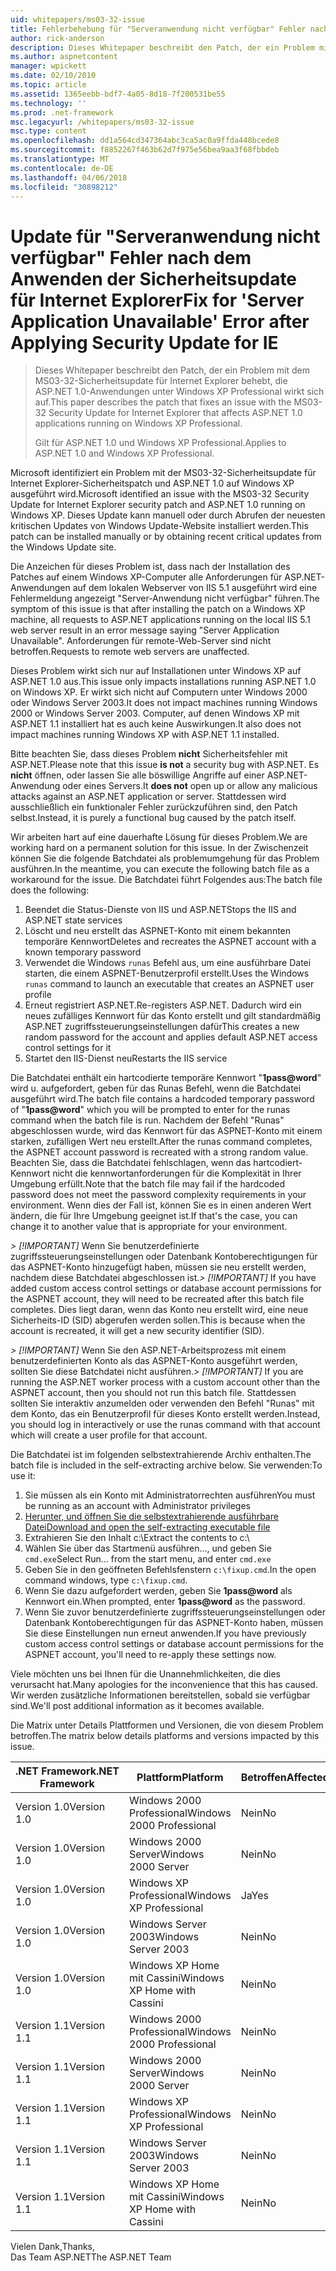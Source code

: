 ```yaml
---
uid: whitepapers/ms03-32-issue
title: Fehlerbehebung für "Serveranwendung nicht verfügbar" Fehler nach dem Anwenden der Sicherheitsupdate für Internet Explorer | Microsoft Docs
author: rick-anderson
description: Dieses Whitepaper beschreibt den Patch, der ein Problem mit dem MS03-32-Sicherheitsupdate für Internet Explorer behebt, die ASP.NET 1.0-Anwendungen unter Wi wirkt sich auf...
ms.author: aspnetcontent
manager: wpickett
ms.date: 02/10/2010
ms.topic: article
ms.assetid: 1365eebb-bdf7-4a05-8d18-7f200531be55
ms.technology: ''
ms.prod: .net-framework
msc.legacyurl: /whitepapers/ms03-32-issue
msc.type: content
ms.openlocfilehash: dd1a564cd347364abc3ca5ac0a9ffda448bcede8
ms.sourcegitcommit: f8852267f463b62d7f975e56bea9aa3f68fbbdeb
ms.translationtype: MT
ms.contentlocale: de-DE
ms.lasthandoff: 04/06/2018
ms.locfileid: "30898212"
---
```

<a name="fix-for-server-application-unavailable-error-after-applying-security-update-for-ie"></a><span data-ttu-id="c3c0a-103">Update für "Serveranwendung nicht verfügbar" Fehler nach dem Anwenden der Sicherheitsupdate für Internet Explorer</span><span class="sxs-lookup"><span data-stu-id="c3c0a-103">Fix for 'Server Application Unavailable' Error after Applying Security Update for IE</span></span>
====================
> <span data-ttu-id="c3c0a-104">Dieses Whitepaper beschreibt den Patch, der ein Problem mit dem MS03-32-Sicherheitsupdate für Internet Explorer behebt, die ASP.NET 1.0-Anwendungen unter Windows XP Professional wirkt sich auf.</span><span class="sxs-lookup"><span data-stu-id="c3c0a-104">This paper describes the patch that fixes an issue with the MS03-32 Security Update for Internet Explorer that affects ASP.NET 1.0 applications running on Windows XP Professional.</span></span>
> 
> <span data-ttu-id="c3c0a-105">Gilt für ASP.NET 1.0 und Windows XP Professional.</span><span class="sxs-lookup"><span data-stu-id="c3c0a-105">Applies to ASP.NET 1.0 and Windows XP Professional.</span></span>


<span data-ttu-id="c3c0a-106">Microsoft identifiziert ein Problem mit der MS03-32-Sicherheitsupdate für Internet Explorer-Sicherheitspatch und ASP.NET 1.0 auf Windows XP ausgeführt wird.</span><span class="sxs-lookup"><span data-stu-id="c3c0a-106">Microsoft identified an issue with the MS03-32 Security Update for Internet Explorer security patch and ASP.NET 1.0 running on Windows XP.</span></span> <span data-ttu-id="c3c0a-107">Dieses Update kann manuell oder durch Abrufen der neuesten kritischen Updates von Windows Update-Website installiert werden.</span><span class="sxs-lookup"><span data-stu-id="c3c0a-107">This patch can be installed manually or by obtaining recent critical updates from the Windows Update site.</span></span>

<span data-ttu-id="c3c0a-108">Die Anzeichen für dieses Problem ist, dass nach der Installation des Patches auf einem Windows XP-Computer alle Anforderungen für ASP.NET-Anwendungen auf dem lokalen Webserver von IIS 5.1 ausgeführt wird eine Fehlermeldung angezeigt "Server-Anwendung nicht verfügbar" führen.</span><span class="sxs-lookup"><span data-stu-id="c3c0a-108">The symptom of this issue is that after installing the patch on a Windows XP machine, all requests to ASP.NET applications running on the local IIS 5.1 web server result in an error message saying "Server Application Unavailable".</span></span> <span data-ttu-id="c3c0a-109">Anforderungen für remote-Web-Server sind nicht betroffen.</span><span class="sxs-lookup"><span data-stu-id="c3c0a-109">Requests to remote web servers are unaffected.</span></span>

<span data-ttu-id="c3c0a-110">Dieses Problem wirkt sich nur auf Installationen unter Windows XP auf ASP.NET 1.0 aus.</span><span class="sxs-lookup"><span data-stu-id="c3c0a-110">This issue only impacts installations running ASP.NET 1.0 on Windows XP.</span></span> <span data-ttu-id="c3c0a-111">Er wirkt sich nicht auf Computern unter Windows 2000 oder Windows Server 2003.</span><span class="sxs-lookup"><span data-stu-id="c3c0a-111">It does not impact machines running Windows 2000 or Windows Server 2003.</span></span> <span data-ttu-id="c3c0a-112">Computer, auf denen Windows XP mit ASP.NET 1.1 installiert hat es auch keine Auswirkungen.</span><span class="sxs-lookup"><span data-stu-id="c3c0a-112">It also does not impact machines running Windows XP with ASP.NET 1.1 installed.</span></span>

<span data-ttu-id="c3c0a-113">Bitte beachten Sie, dass dieses Problem **nicht** Sicherheitsfehler mit ASP.NET.</span><span class="sxs-lookup"><span data-stu-id="c3c0a-113">Please note that this issue **is not** a security bug with ASP.NET.</span></span> <span data-ttu-id="c3c0a-114">Es **nicht** öffnen, oder lassen Sie alle böswillige Angriffe auf einer ASP.NET-Anwendung oder eines Servers.</span><span class="sxs-lookup"><span data-stu-id="c3c0a-114">It **does not** open up or allow any malicious attacks against an ASP.NET application or server.</span></span> <span data-ttu-id="c3c0a-115">Stattdessen wird ausschließlich ein funktionaler Fehler zurückzuführen sind, den Patch selbst.</span><span class="sxs-lookup"><span data-stu-id="c3c0a-115">Instead, it is purely a functional bug caused by the patch itself.</span></span>

<span data-ttu-id="c3c0a-116">Wir arbeiten hart auf eine dauerhafte Lösung für dieses Problem.</span><span class="sxs-lookup"><span data-stu-id="c3c0a-116">We are working hard on a permanent solution for this issue.</span></span> <span data-ttu-id="c3c0a-117">In der Zwischenzeit können Sie die folgende Batchdatei als problemumgehung für das Problem ausführen.</span><span class="sxs-lookup"><span data-stu-id="c3c0a-117">In the meantime, you can execute the following batch file as a workaround for the issue.</span></span> <span data-ttu-id="c3c0a-118">Die Batchdatei führt Folgendes aus:</span><span class="sxs-lookup"><span data-stu-id="c3c0a-118">The batch file does the following:</span></span>

1. <span data-ttu-id="c3c0a-119">Beendet die Status-Dienste von IIS und ASP.NET</span><span class="sxs-lookup"><span data-stu-id="c3c0a-119">Stops the IIS and ASP.NET state services</span></span>
2. <span data-ttu-id="c3c0a-120">Löscht und neu erstellt das ASPNET-Konto mit einem bekannten temporäre Kennwort</span><span class="sxs-lookup"><span data-stu-id="c3c0a-120">Deletes and recreates the ASPNET account with a known temporary password</span></span>
3. <span data-ttu-id="c3c0a-121">Verwendet die Windows `runas` Befehl aus, um eine ausführbare Datei starten, die einem ASPNET-Benutzerprofil erstellt.</span><span class="sxs-lookup"><span data-stu-id="c3c0a-121">Uses the Windows `runas` command to launch an executable that creates an ASPNET user profile</span></span>
4. <span data-ttu-id="c3c0a-122">Erneut registriert ASP.NET.</span><span class="sxs-lookup"><span data-stu-id="c3c0a-122">Re-registers ASP.NET.</span></span> <span data-ttu-id="c3c0a-123">Dadurch wird ein neues zufälliges Kennwort für das Konto erstellt und gilt standardmäßig ASP.NET zugriffssteuerungseinstellungen dafür</span><span class="sxs-lookup"><span data-stu-id="c3c0a-123">This creates a new random password for the account and applies default ASP.NET access control settings for it</span></span>
5. <span data-ttu-id="c3c0a-124">Startet den IIS-Dienst neu</span><span class="sxs-lookup"><span data-stu-id="c3c0a-124">Restarts the IIS service</span></span>

<span data-ttu-id="c3c0a-125">Die Batchdatei enthält ein hartcodierte temporäre Kennwort "<strong>1pass@word</strong>" wird u. aufgefordert, geben für das Runas Befehl, wenn die Batchdatei ausgeführt wird.</span><span class="sxs-lookup"><span data-stu-id="c3c0a-125">The batch file contains a hardcoded temporary password of "<strong>1pass@word</strong>" which you will be prompted to enter for the runas command when the batch file is run.</span></span> <span data-ttu-id="c3c0a-126">Nachdem der Befehl "Runas" abgeschlossen wurde, wird das Kennwort für das ASPNET-Konto mit einem starken, zufälligen Wert neu erstellt.</span><span class="sxs-lookup"><span data-stu-id="c3c0a-126">After the runas command completes, the ASPNET account password is recreated with a strong random value.</span></span> <span data-ttu-id="c3c0a-127">Beachten Sie, dass die Batchdatei fehlschlagen, wenn das hartcodiert-Kennwort nicht die kennwortanforderungen für die Komplexität in Ihrer Umgebung erfüllt.</span><span class="sxs-lookup"><span data-stu-id="c3c0a-127">Note that the batch file may fail if the hardcoded password does not meet the password complexity requirements in your environment.</span></span> <span data-ttu-id="c3c0a-128">Wenn dies der Fall ist, können Sie es in einen anderen Wert ändern, die für Ihre Umgebung geeignet ist.</span><span class="sxs-lookup"><span data-stu-id="c3c0a-128">If that's the case, you can change it to another value that is appropriate for your environment.</span></span>

<span data-ttu-id="c3c0a-129">*> [!IMPORTANT]* Wenn Sie benutzerdefinierte zugriffssteuerungseinstellungen oder Datenbank Kontoberechtigungen für das ASPNET-Konto hinzugefügt haben, müssen sie neu erstellt werden, nachdem diese Batchdatei abgeschlossen ist.</span><span class="sxs-lookup"><span data-stu-id="c3c0a-129">*> [!IMPORTANT]* If you have added custom access control settings or database account permissions for the ASPNET account, they will need to be recreated after this batch file completes.</span></span> <span data-ttu-id="c3c0a-130">Dies liegt daran, wenn das Konto neu erstellt wird, eine neue Sicherheits-ID (SID) abgerufen werden sollen.</span><span class="sxs-lookup"><span data-stu-id="c3c0a-130">This is because when the account is recreated, it will get a new security identifier (SID).</span></span>

<span data-ttu-id="c3c0a-131">*> [!IMPORTANT]* Wenn Sie den ASP.NET-Arbeitsprozess mit einem benutzerdefinierten Konto als das ASPNET-Konto ausgeführt werden, sollten Sie diese Batchdatei nicht ausführen.</span><span class="sxs-lookup"><span data-stu-id="c3c0a-131">*> [!IMPORTANT]* If you are running the ASP.NET worker process with a custom account other than the ASPNET account, then you should not run this batch file.</span></span> <span data-ttu-id="c3c0a-132">Stattdessen sollten Sie interaktiv anzumelden oder verwenden den Befehl "Runas" mit dem Konto, das ein Benutzerprofil für dieses Konto erstellt werden.</span><span class="sxs-lookup"><span data-stu-id="c3c0a-132">Instead, you should log in interactively or use the runas command with that account which will create a user profile for that account.</span></span>

<span data-ttu-id="c3c0a-133">Die Batchdatei ist im folgenden selbstextrahierende Archiv enthalten.</span><span class="sxs-lookup"><span data-stu-id="c3c0a-133">The batch file is included in the self-extracting archive below.</span></span> <span data-ttu-id="c3c0a-134">Sie verwenden:</span><span class="sxs-lookup"><span data-stu-id="c3c0a-134">To use it:</span></span>

1. <span data-ttu-id="c3c0a-135">Sie müssen als ein Konto mit Administratorrechten ausführen</span><span class="sxs-lookup"><span data-stu-id="c3c0a-135">You must be running as an account with Administrator privileges</span></span>
2. [<span data-ttu-id="c3c0a-136">Herunter, und öffnen Sie die selbstextrahierende ausführbare Datei</span><span class="sxs-lookup"><span data-stu-id="c3c0a-136">Download and open the self-extracting executable file</span></span>](ms03-32-issue/_static/fixup1.exe)
3. <span data-ttu-id="c3c0a-137">Extrahieren Sie den Inhalt c:\\</span><span class="sxs-lookup"><span data-stu-id="c3c0a-137">Extract the contents to c:\\</span></span>
4. <span data-ttu-id="c3c0a-138">Wählen Sie über das Startmenü ausführen..., und geben Sie `cmd.exe`</span><span class="sxs-lookup"><span data-stu-id="c3c0a-138">Select Run... from the start menu, and enter `cmd.exe`</span></span>
5. <span data-ttu-id="c3c0a-139">Geben Sie in den geöffneten Befehlsfenstern `c:\fixup.cmd`.</span><span class="sxs-lookup"><span data-stu-id="c3c0a-139">In the open command windows, type `c:\fixup.cmd`.</span></span>
6. <span data-ttu-id="c3c0a-140">Wenn Sie dazu aufgefordert werden, geben Sie <strong>1pass@word</strong> als Kennwort ein.</span><span class="sxs-lookup"><span data-stu-id="c3c0a-140">When prompted, enter <strong>1pass@word</strong> as the password.</span></span>
7. <span data-ttu-id="c3c0a-141">Wenn Sie zuvor benutzerdefinierte zugriffssteuerungseinstellungen oder Datenbank Kontoberechtigungen für das ASPNET-Konto haben, müssen Sie diese Einstellungen nun erneut anwenden.</span><span class="sxs-lookup"><span data-stu-id="c3c0a-141">If you have previously custom access control settings or database account permissions for the ASPNET account, you'll need to re-apply these settings now.</span></span>

<span data-ttu-id="c3c0a-142">Viele möchten uns bei Ihnen für die Unannehmlichkeiten, die dies verursacht hat.</span><span class="sxs-lookup"><span data-stu-id="c3c0a-142">Many apologies for the inconvenience that this has caused.</span></span> <span data-ttu-id="c3c0a-143">Wir werden zusätzliche Informationen bereitstellen, sobald sie verfügbar sind.</span><span class="sxs-lookup"><span data-stu-id="c3c0a-143">We'll post additional information as it becomes available.</span></span>

<span data-ttu-id="c3c0a-144">Die Matrix unter Details Plattformen und Versionen, die von diesem Problem betroffen.</span><span class="sxs-lookup"><span data-stu-id="c3c0a-144">The matrix below details platforms and versions impacted by this issue.</span></span>

| <span data-ttu-id="c3c0a-145">.NET Framework</span><span class="sxs-lookup"><span data-stu-id="c3c0a-145">.NET Framework</span></span> | <span data-ttu-id="c3c0a-146">Plattform</span><span class="sxs-lookup"><span data-stu-id="c3c0a-146">Platform</span></span> | <span data-ttu-id="c3c0a-147">Betroffen</span><span class="sxs-lookup"><span data-stu-id="c3c0a-147">Affected</span></span> |
| --- | --- | --- |
| <span data-ttu-id="c3c0a-148">Version 1.0</span><span class="sxs-lookup"><span data-stu-id="c3c0a-148">Version 1.0</span></span> | <span data-ttu-id="c3c0a-149">Windows 2000 Professional</span><span class="sxs-lookup"><span data-stu-id="c3c0a-149">Windows 2000 Professional</span></span> | <span data-ttu-id="c3c0a-150">Nein</span><span class="sxs-lookup"><span data-stu-id="c3c0a-150">No</span></span> |
| <span data-ttu-id="c3c0a-151">Version 1.0</span><span class="sxs-lookup"><span data-stu-id="c3c0a-151">Version 1.0</span></span> | <span data-ttu-id="c3c0a-152">Windows 2000 Server</span><span class="sxs-lookup"><span data-stu-id="c3c0a-152">Windows 2000 Server</span></span> | <span data-ttu-id="c3c0a-153">Nein</span><span class="sxs-lookup"><span data-stu-id="c3c0a-153">No</span></span> |
| <span data-ttu-id="c3c0a-154">Version 1.0</span><span class="sxs-lookup"><span data-stu-id="c3c0a-154">Version 1.0</span></span> | <span data-ttu-id="c3c0a-155">Windows XP Professional</span><span class="sxs-lookup"><span data-stu-id="c3c0a-155">Windows XP Professional</span></span> | <span data-ttu-id="c3c0a-156">Ja</span><span class="sxs-lookup"><span data-stu-id="c3c0a-156">Yes</span></span> |
| <span data-ttu-id="c3c0a-157">Version 1.0</span><span class="sxs-lookup"><span data-stu-id="c3c0a-157">Version 1.0</span></span> | <span data-ttu-id="c3c0a-158">Windows Server 2003</span><span class="sxs-lookup"><span data-stu-id="c3c0a-158">Windows Server 2003</span></span> | <span data-ttu-id="c3c0a-159">Nein</span><span class="sxs-lookup"><span data-stu-id="c3c0a-159">No</span></span> |
| <span data-ttu-id="c3c0a-160">Version 1.0</span><span class="sxs-lookup"><span data-stu-id="c3c0a-160">Version 1.0</span></span> | <span data-ttu-id="c3c0a-161">Windows XP Home mit Cassini</span><span class="sxs-lookup"><span data-stu-id="c3c0a-161">Windows XP Home with Cassini</span></span> | <span data-ttu-id="c3c0a-162">Nein</span><span class="sxs-lookup"><span data-stu-id="c3c0a-162">No</span></span> |
| <span data-ttu-id="c3c0a-163">Version 1.1</span><span class="sxs-lookup"><span data-stu-id="c3c0a-163">Version 1.1</span></span> | <span data-ttu-id="c3c0a-164">Windows 2000 Professional</span><span class="sxs-lookup"><span data-stu-id="c3c0a-164">Windows 2000 Professional</span></span> | <span data-ttu-id="c3c0a-165">Nein</span><span class="sxs-lookup"><span data-stu-id="c3c0a-165">No</span></span> |
| <span data-ttu-id="c3c0a-166">Version 1.1</span><span class="sxs-lookup"><span data-stu-id="c3c0a-166">Version 1.1</span></span> | <span data-ttu-id="c3c0a-167">Windows 2000 Server</span><span class="sxs-lookup"><span data-stu-id="c3c0a-167">Windows 2000 Server</span></span> | <span data-ttu-id="c3c0a-168">Nein</span><span class="sxs-lookup"><span data-stu-id="c3c0a-168">No</span></span> |
| <span data-ttu-id="c3c0a-169">Version 1.1</span><span class="sxs-lookup"><span data-stu-id="c3c0a-169">Version 1.1</span></span> | <span data-ttu-id="c3c0a-170">Windows XP Professional</span><span class="sxs-lookup"><span data-stu-id="c3c0a-170">Windows XP Professional</span></span> | <span data-ttu-id="c3c0a-171">Nein</span><span class="sxs-lookup"><span data-stu-id="c3c0a-171">No</span></span> |
| <span data-ttu-id="c3c0a-172">Version 1.1</span><span class="sxs-lookup"><span data-stu-id="c3c0a-172">Version 1.1</span></span> | <span data-ttu-id="c3c0a-173">Windows Server 2003</span><span class="sxs-lookup"><span data-stu-id="c3c0a-173">Windows Server 2003</span></span> | <span data-ttu-id="c3c0a-174">Nein</span><span class="sxs-lookup"><span data-stu-id="c3c0a-174">No</span></span> |
| <span data-ttu-id="c3c0a-175">Version 1.1</span><span class="sxs-lookup"><span data-stu-id="c3c0a-175">Version 1.1</span></span> | <span data-ttu-id="c3c0a-176">Windows XP Home mit Cassini</span><span class="sxs-lookup"><span data-stu-id="c3c0a-176">Windows XP Home with Cassini</span></span> | <span data-ttu-id="c3c0a-177">Nein</span><span class="sxs-lookup"><span data-stu-id="c3c0a-177">No</span></span> |

<span data-ttu-id="c3c0a-178">Vielen Dank,</span><span class="sxs-lookup"><span data-stu-id="c3c0a-178">Thanks,</span></span>   
 <span data-ttu-id="c3c0a-179">Das Team ASP.NET</span><span class="sxs-lookup"><span data-stu-id="c3c0a-179">The ASP.NET Team</span></span>
